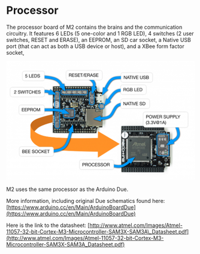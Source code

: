 # Processor

The processor board of M2 contains the brains and the communication circuitry. It features 6 LEDs \(5 one-color and 1 RGB LED\), 4 switches \(2 user switches, RESET and ERASE\), an EEPROM, an SD car socket, a Native USB port \(that can act as both a USB device or host\), and a XBee form factor socket,

![](../../../.gitbook/assets/processor7f72.png)

M2 uses the same processor as the Arduino Due.

More information, including original Due schematics found here: [https://www.arduino.cc/en/Main/ArduinoBoardDue](https://www.arduino.cc/en/Main/ArduinoBoardDue)

Here is the link to the datasheet: [http://www.atmel.com/Images/Atmel-11057-32-bit-Cortex-M3-Microcontroller-SAM3X-SAM3A\_Datasheet.pdf](http://www.atmel.com/Images/Atmel-11057-32-bit-Cortex-M3-Microcontroller-SAM3X-SAM3A_Datasheet.pdf)


